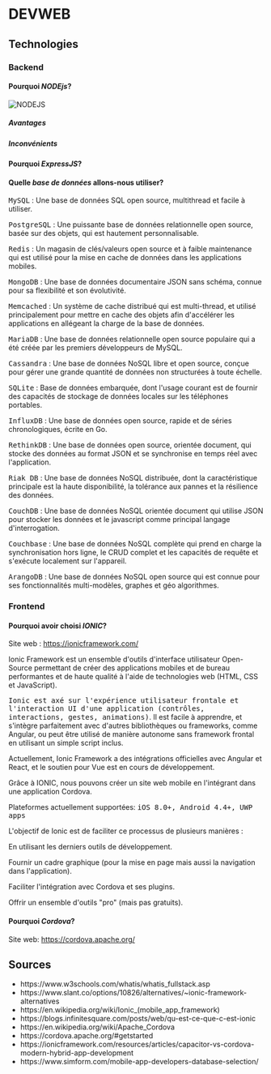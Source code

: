 <h1><strong>DEVWEB</strong></h1>

<h2>Technologies</h2>

<h3>Backend</h3>

<h4>Pourquoi <em>NODEjs</em>?</h4> 

![NODEJS](https://img.devrant.com/devrant/rant/r_2083076_7utnR.jpg)

<h5>Avantages</h5>

<h5>Inconvénients</h5>

<h4>Pourquoi <em>ExpressJS</em>?</h4> 


<h4>Quelle <em>base de données</em> allons-nous utiliser?</h4>

<p>
<kbd>MySQL</kbd> : Une base de données SQL open source, multithread et facile à utiliser.

<kbd>PostgreSQL</kbd> : Une puissante base de données relationnelle open source, basée sur des objets, qui est hautement personnalisable.

<kbd>Redis</kbd> : Un magasin de clés/valeurs open source et à faible maintenance qui est utilisé pour la mise en cache de données dans les applications mobiles.

<kbd>MongoDB</kbd> : Une base de données documentaire JSON sans schéma, connue pour sa flexibilité et son évolutivité.

<kbd>Memcached</kbd> : Un système de cache distribué qui est multi-thread, et utilisé principalement pour mettre en cache des objets afin d'accélérer les applications en allégeant la charge de la base de données.

<kbd>MariaDB</kbd> : Une base de données relationnelle open source populaire qui a été créée par les premiers développeurs de MySQL.

<kbd>Cassandra</kbd> : Une base de données NoSQL libre et open source, conçue pour gérer une grande quantité de données non structurées à toute échelle.

<kbd>SQLite</kbd> : Base de données embarquée, dont l'usage courant est de fournir des capacités de stockage de données locales sur les téléphones portables.

<kbd>InfluxDB</kbd> : Une base de données open source, rapide et de séries chronologiques, écrite en Go.

<kbd>RethinkDB</kbd> : Une base de données open source, orientée document, qui stocke des données au format JSON et se synchronise en temps réel avec l'application.

<kbd>Riak DB</kbd> : Une base de données NoSQL distribuée, dont la caractéristique principale est la haute disponibilité, la tolérance aux pannes et la résilience des données.

<kbd>CouchDB</kbd> : Une base de données NoSQL orientée document qui utilise JSON pour stocker les données et le javascript comme principal langage d'interrogation.

<kbd>Couchbase</kbd> : Une base de données NoSQL complète qui prend en charge la synchronisation hors ligne, le CRUD complet et les capacités de requête et s'exécute localement sur l'appareil.

<kbd>ArangoDB</kbd> : Une base de données NoSQL open source qui est connue pour ses fonctionnalités multi-modèles, graphes et géo algorithmes.

</p>

 
<h3>Frontend</h3>

<h4>Pourquoi avoir choisi <em>IONIC</em>?</h4>

Site web : https://ionicframework.com/
<p>
Ionic Framework est un ensemble d'outils d'interface utilisateur Open-Source permettant de créer des applications mobiles et de bureau performantes et de haute qualité à l'aide de technologies web (HTML, CSS et JavaScript).

<kbd>Ionic est axé sur l'expérience utilisateur frontale et l'interaction UI d'une application (contrôles, interactions, gestes, animations)</kbd>. Il est facile à apprendre, et s'intègre parfaitement avec d'autres bibliothèques ou frameworks, comme Angular, ou peut être utilisé de manière autonome sans framework frontal en utilisant un simple script inclus.

Actuellement, Ionic Framework a des intégrations officielles avec Angular et React, et le soutien pour Vue est en cours de développement.
</p>
<p>
Grâce à IONIC, nous pouvons créer un site web mobile en l'intégrant dans une application Cordova.  

Plateformes actuellement supportées: <kbd>iOS 8.0+, Android 4.4+, UWP apps</kbd>

L'objectif de Ionic est de faciliter ce processus de plusieurs manières :

En utilisant les derniers outils de développement.

Fournir un cadre graphique (pour la mise en page mais aussi la navigation dans l'application).

Faciliter l'intégration avec Cordova et ses plugins.

Offrir un ensemble d'outils "pro" (mais pas gratuits).
</p>

<h4>Pourquoi <em>Cordova</em>?</h4>

Site web: https://cordova.apache.org/


<h2>Sources</h2>

<ul>

<li>https://www.w3schools.com/whatis/whatis_fullstack.asp</li>

<li>https://www.slant.co/options/10826/alternatives/~ionic-framework-alternatives</li>

<li>https://en.wikipedia.org/wiki/Ionic_(mobile_app_framework)</li>

<li>https://blogs.infinitesquare.com/posts/web/qu-est-ce-que-c-est-ionic</li>

<li>https://en.wikipedia.org/wiki/Apache_Cordova</li>

<li>https://cordova.apache.org/#getstarted</li>

<li>https://ionicframework.com/resources/articles/capacitor-vs-cordova-modern-hybrid-app-development</li>

<li>https://www.simform.com/mobile-app-developers-database-selection/</li>

</ul>







